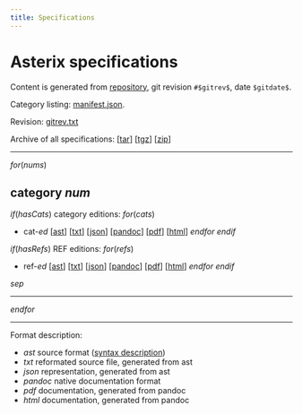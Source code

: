 ```yaml
---
title: Specifications
---
```


# Asterix specifications

Content is generated from [repository](https://github.com/zoranbosnjak/asterix-specs),
git revision `#$gitrev$`, date `$gitdate$`.

Category listing: [manifest.json](/manifest.json).

Revision: [gitrev.txt](/gitrev.txt)

Archive of all specifications:
    [[tar](/specs.tar)]
    [[tgz](/specs.tgz)]
    [[zip](/specs.zip)]

---

$for(nums)$
## category $num$

$if(hasCats)$
category editions:
$for(cats)$
* cat-$ed$
    [[ast](/specs/cat$n$/cats/cat$ed$/definition.ast)]
    [[txt](/specs/cat$n$/cats/cat$ed$/definition.txt)]
    [[json](/specs/cat$n$/cats/cat$ed$/definition.json)]
    [[pandoc](/specs/cat$n$/cats/cat$ed$/definition.pandoc.native)]
    [[pdf](/specs/cat$n$/cats/cat$ed$/definition.pdf)]
    [[html](/specs/cat$n$/cats/cat$ed$/definition.html)]
$endfor$
$endif$

$if(hasRefs)$
REF editions:
$for(refs)$
* ref-$ed$
    [[ast](/specs/cat$n$/refs/ref$ed$/definition.ast)]
    [[txt](/specs/cat$n$/refs/ref$ed$/definition.txt)]
    [[json](/specs/cat$n$/refs/ref$ed$/definition.json)]
    [[pandoc](/specs/cat$n$/refs/ref$ed$/definition.pandoc.native)]
    [[pdf](/specs/cat$n$/refs/ref$ed$/definition.pdf)]
    [[html](/specs/cat$n$/refs/ref$ed$/definition.html)]
$endfor$
$endif$

$sep$

---

$endfor$

---

Format description:

* *ast* source format  ([syntax description](/syntax.html))
* *txt* reformated source file, generated from ast
* *json* representation, generated from ast
* *pandoc* native documentation format
* *pdf* documentation, generated from pandoc
* *html* documentation, generated from pandoc
